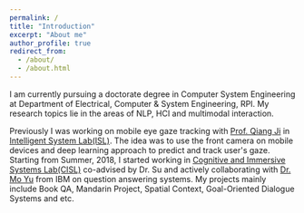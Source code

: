 ```yaml
---
permalink: /
title: "Introduction"
excerpt: "About me"
author_profile: true
redirect_from: 
  - /about/
  - /about.html
---
```


I am currently pursuing a doctorate degree in Computer System Engineering at Department of Electrical, Computer & System Engineering, RPI. My research topics lie in the areas of NLP, HCI and multimodal interaction.

Previously I was working on mobile eye gaze tracking with [Prof. Qiang Ji](https://www.ecse.rpi.edu/~qji/) in [Intelligent System Lab(ISL)](https://www.ecse.rpi.edu/~cvrl/). The idea was to use the front camera on mobile devices and deep learning approach to predict and track user's gaze. Starting from Summer, 2018, I started working in [Cognitive and Immersive Systems Lab(CISL)](https://cisl.rpi.edu/) co-advised by Dr. Su and actively collaborating with [Dr. Mo Yu](https://sites.google.com/site/moyunlp/) from IBM on question answering systems. My projects mainly include Book QA, Mandarin Project, Spatial Context, Goal-Oriented Dialogue Systems and etc.


